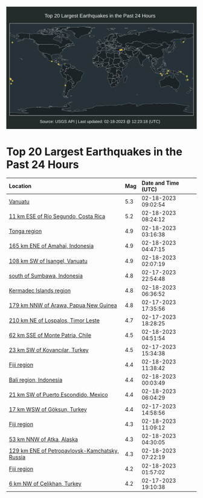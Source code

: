 ![Map](./map.png)

# Top 20 Largest Earthquakes in the Past 24 Hours

| Location | Mag | Date and Time (UTC) |
|:---|:---|:---|
| [Vanuatu](https://earthquake.usgs.gov/earthquakes/eventpage/us6000jpw7) | 5.3 | 02-18-2023 09:02:54 |
| [11 km ESE of Río Segundo, Costa Rica](https://earthquake.usgs.gov/earthquakes/eventpage/us6000jpvz) | 5.2 | 02-18-2023 08:24:12 |
| [Tonga region](https://earthquake.usgs.gov/earthquakes/eventpage/us6000jpu5) | 4.9 | 02-18-2023 03:16:38 |
| [165 km ENE of Amahai, Indonesia](https://earthquake.usgs.gov/earthquakes/eventpage/us6000jpuj) | 4.9 | 02-18-2023 04:47:15 |
| [108 km SW of Isangel, Vanuatu](https://earthquake.usgs.gov/earthquakes/eventpage/us6000jptt) | 4.9 | 02-18-2023 02:07:19 |
| [south of Sumbawa, Indonesia](https://earthquake.usgs.gov/earthquakes/eventpage/us6000jpsx) | 4.8 | 02-17-2023 22:54:48 |
| [Kermadec Islands region](https://earthquake.usgs.gov/earthquakes/eventpage/us6000jpv9) | 4.8 | 02-18-2023 06:36:52 |
| [179 km NNW of Arawa, Papua New Guinea](https://earthquake.usgs.gov/earthquakes/eventpage/us6000jpqs) | 4.8 | 02-17-2023 17:35:56 |
| [210 km NE of Lospalos, Timor Leste](https://earthquake.usgs.gov/earthquakes/eventpage/us6000jpr0) | 4.7 | 02-17-2023 18:28:25 |
| [62 km SSE of Monte Patria, Chile](https://earthquake.usgs.gov/earthquakes/eventpage/us6000jpuk) | 4.5 | 02-18-2023 04:51:54 |
| [23 km SW of Kovancılar, Turkey](https://earthquake.usgs.gov/earthquakes/eventpage/us6000jppv) | 4.5 | 02-17-2023 15:34:38 |
| [Fiji region](https://earthquake.usgs.gov/earthquakes/eventpage/us6000jpx1) | 4.4 | 02-18-2023 11:38:42 |
| [Bali region, Indonesia](https://earthquake.usgs.gov/earthquakes/eventpage/us6000jpt7) | 4.4 | 02-18-2023 00:03:49 |
| [21 km SW of Puerto Escondido, Mexico](https://earthquake.usgs.gov/earthquakes/eventpage/us6000jpv2) | 4.4 | 02-18-2023 06:04:29 |
| [17 km WSW of Göksun, Turkey](https://earthquake.usgs.gov/earthquakes/eventpage/us6000jpnr) | 4.4 | 02-17-2023 14:58:56 |
| [Fiji region](https://earthquake.usgs.gov/earthquakes/eventpage/us6000jpwu) | 4.3 | 02-18-2023 11:09:12 |
| [53 km NNW of Atka, Alaska](https://earthquake.usgs.gov/earthquakes/eventpage/us6000jpuh) | 4.3 | 02-18-2023 04:30:05 |
| [129 km ENE of Petropavlovsk-Kamchatsky, Russia](https://earthquake.usgs.gov/earthquakes/eventpage/us6000jpvh) | 4.3 | 02-18-2023 07:22:19 |
| [Fiji region](https://earthquake.usgs.gov/earthquakes/eventpage/us6000jptq) | 4.2 | 02-18-2023 01:57:02 |
| [6 km NW of Çelikhan, Turkey](https://earthquake.usgs.gov/earthquakes/eventpage/us6000jpr3) | 4.2 | 02-17-2023 19:10:38 |
